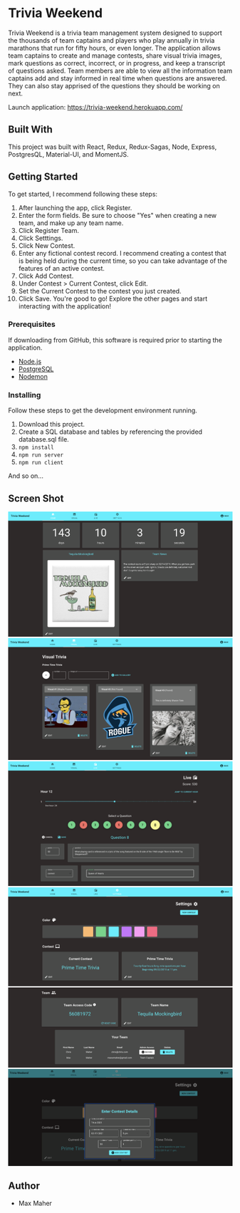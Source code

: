 # Trivia Weekend

Trivia Weekend is a trivia team management system designed to support the thousands of team captains and players who play annually in trivia marathons that run for fifty hours, or even longer.  The application allows team captains to create and manage contests, share visual trivia images, mark questions as correct, incorrect, or in progress, and keep a transcript of questions asked.  Team members are able to view all the information team captains add and stay informed in real time when questions are answered.  They can also stay apprised of the questions they should be working on next.

Launch application: https://trivia-weekend.herokuapp.com/

## Built With

This project was built with React, Redux, Redux-Sagas, Node, Express, PostgresQL, Material-UI, and MomentJS.

## Getting Started

To get started, I recommend following these steps:

1)  After launching the app, click Register.
2)  Enter the form fields.  Be sure to choose "Yes" when creating a new team, and make up any team name.
3)  Click Register Team.
4)  Click Setttings.
5)  Click New Contest.
6)  Enter any fictional contest record.  I recommend creating a contest that is being held during the current time, so you can take advantage of the features of an active contest.
7)  Click Add Contest.
8)  Under Contest > Current Contest, click Edit.
9)  Set the Current Contest to the contest you just created.
10)  Click Save.  You're good to go!  Explore the other pages and start interacting with the application!

### Prerequisites

If downloading from GitHub, this software is required prior to starting the application.

- [Node.js](https://nodejs.org/en/)
- [PostgreSQL](https://www.postgresql.org/)
- [Nodemon](https://nodemon.io/)


### Installing

Follow these steps to get the development environment running.

1. Download this project.
2. Create a SQL database and tables by referencing the provided database.sql file.
3. `npm install`
4. `npm run server`
5. `npm run client`

And so on...

## Screen Shot

![screenshot1](tw1.png)
![screenshot2](tw2.png)
![screenshot3](tw3.png)
![screenshot4](tw4.png)
![screenshot5](tw5.png)
![screenshot6](tw6.png)

## Author

- Max Maher
